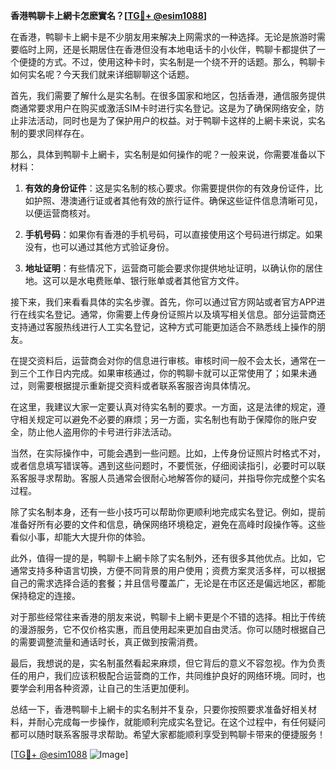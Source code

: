 **香港鸭聊卡上網卡怎麽實名？[[TG💪+ @esim1088](https://t.me/s/esim1088)]**

在香港，鸭聊卡上網卡是不少朋友用来解决上网需求的一种选择。无论是旅游时需要临时上网，还是长期居住在香港但没有本地电话卡的小伙伴，鸭聊卡都提供了一个便捷的方式。不过，使用这种卡时，实名制是一个绕不开的话题。那么，鸭聊卡如何实名呢？今天我们就来详细聊聊这个话题。

首先，我们需要了解什么是实名制。在很多国家和地区，包括香港，通信服务提供商通常要求用户在购买或激活SIM卡时进行实名登记。这是为了确保网络安全，防止非法活动，同时也是为了保护用户的权益。对于鸭聊卡这样的上網卡来说，实名制的要求同样存在。

那么，具体到鸭聊卡上網卡，实名制是如何操作的呢？一般来说，你需要准备以下材料：

1. **有效的身份证件**：这是实名制的核心要求。你需要提供你的有效身份证件，比如护照、港澳通行证或者其他有效的旅行证件。确保这些证件信息清晰可见，以便运营商核对。

2. **手机号码**：如果你有香港的手机号码，可以直接使用这个号码进行绑定。如果没有，也可以通过其他方式验证身份。

3. **地址证明**：有些情况下，运营商可能会要求你提供地址证明，以确认你的居住地。这可以是水电费账单、银行账单或者其他官方文件。

接下来，我们来看看具体的实名步骤。首先，你可以通过官方网站或者官方APP进行在线实名登记。通常，你需要上传身份证照片以及填写相关信息。部分运营商还支持通过客服热线进行人工实名登记，这种方式可能更加适合不熟悉线上操作的朋友。

在提交资料后，运营商会对你的信息进行审核。审核时间一般不会太长，通常在一到三个工作日内完成。如果审核通过，你的鸭聊卡就可以正常使用了；如果未通过，则需要根据提示重新提交资料或者联系客服咨询具体情况。

在这里，我建议大家一定要认真对待实名制的要求。一方面，这是法律的规定，遵守相关规定可以避免不必要的麻烦；另一方面，实名制也有助于保障你的账户安全，防止他人盗用你的卡号进行非法活动。

当然，在实际操作中，可能会遇到一些问题。比如，上传身份证照片时格式不对，或者信息填写错误等。遇到这些问题时，不要慌张，仔细阅读指引，必要时可以联系客服寻求帮助。客服人员通常会很耐心地解答你的疑问，并指导你完成整个实名过程。

除了实名制本身，还有一些小技巧可以帮助你更顺利地完成实名登记。例如，提前准备好所有必要的文件和信息，确保网络环境稳定，避免在高峰时段操作等。这些看似小事，却能大大提升你的体验。

此外，值得一提的是，鸭聊卡上網卡除了实名制外，还有很多其他优点。比如，它通常支持多种语言切换，方便不同背景的用户使用；资费方案灵活多样，可以根据自己的需求选择合适的套餐；并且信号覆盖广，无论是在市区还是偏远地区，都能保持稳定的连接。

对于那些经常往来香港的朋友来说，鸭聊卡上網卡更是个不错的选择。相比于传统的漫游服务，它不仅价格实惠，而且使用起来更加自由灵活。你可以随时根据自己的需要调整流量和通话时长，真正做到按需消费。

最后，我想说的是，实名制虽然看起来麻烦，但它背后的意义不容忽视。作为负责任的用户，我们应该积极配合运营商的工作，共同维护良好的网络环境。同时，也要学会利用各种资源，让自己的生活更加便利。

总结一下，香港鸭聊卡上網卡的实名制并不复杂，只要你按照要求准备好相关材料，并耐心完成每一步操作，就能顺利完成实名登记。在这个过程中，有任何疑问都可以随时联系客服寻求帮助。希望大家都能顺利享受到鸭聊卡带来的便捷服务！

[[TG💪+ @esim1088](https://t.me/s/esim1088) ![Image](https://i.postimg.cc/4NQfJmqS/Snipaste-2025-05-13-00-14-12.png)]